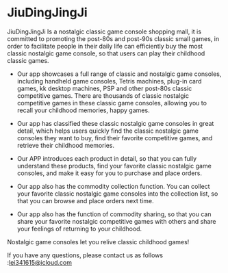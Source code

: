 # JiuDingJingJi
JiuDingJingJi Is a nostalgic classic game console shopping mall, it is committed to promoting the post-80s and post-90s classic small games, in order to facilitate people in their daily life can efficiently buy the most classic nostalgic game console, so that users can play their childhood classic games.

- Our app showcases a full range of classic and nostalgic game consoles, including handheld game consoles, Tetris machines, plug-in card games, kk desktop machines, PSP and other post-80s classic competitive games. There are thousands of classic nostalgic competitive games in these classic game consoles, allowing you to recall your childhood memories, happy games.

- Our app has classified these classic nostalgic game consoles in great detail, which helps users quickly find the classic nostalgic game consoles they want to buy, find their favorite competitive games, and retrieve their childhood memories.

- Our APP introduces each product in detail, so that you can fully understand these products, find your favorite classic nostalgic game consoles, and make it easy for you to purchase and place orders.

- Our app also has the commodity collection function. You can collect your favorite classic nostalgic game consoles into the collection list, so that you can browse and place orders next time.

- Our app also has the function of commodity sharing, so that you can share your favorite nostalgic competitive games with others and share your feelings of returning to your childhood.

Nostalgic game consoles let you relive classic childhood games!

If you have any questions, please contact us as follows :lei341615@icloud.com 
